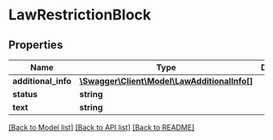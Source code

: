 # LawRestrictionBlock

## Properties
Name | Type | Description | Notes
------------ | ------------- | ------------- | -------------
**additional_info** | [**\Swagger\Client\Model\LawAdditionalInfo[]**](LawAdditionalInfo.md) |  | [optional] 
**status** | **string** |  | [optional] 
**text** | **string** |  | [optional] 

[[Back to Model list]](../README.md#documentation-for-models) [[Back to API list]](../README.md#documentation-for-api-endpoints) [[Back to README]](../README.md)


